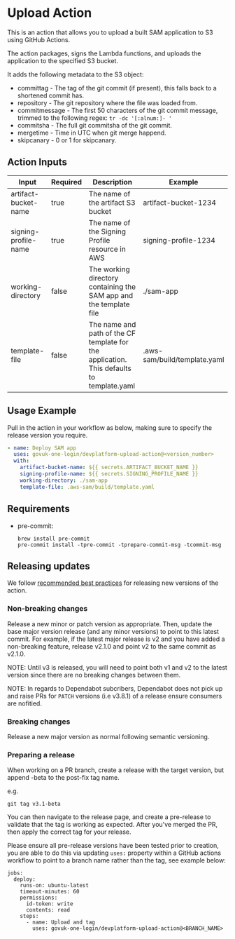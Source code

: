 # Upload Action

This is an action that allows you to upload a built SAM application to S3 using GitHub Actions.

The action packages, signs the Lambda functions, and uploads the application to the specified S3 bucket.

It adds the following metadata to the S3 object:

- committag - The tag of the git commit (if present), this falls back to a shortened commit has.
- repository - The git repository where the file was loaded from.
- commitmessage - The first 50 characters of the git commit message, trimmed to the following regex: `tr -dc '[:alnum:]- '`
- commitsha - The full git commitsha of the git commit.
- mergetime - Time in UTC when git merge happend.
- skipcanary - 0 or 1 for skipcanary.

## Action Inputs

| Input                | Required | Description                                                                              | Example                             |
|----------------------|----------|------------------------------------------------------------------------------------------|-------------------------------------|
| artifact-bucket-name | true     | The name of the artifact S3 bucket                                                       | artifact-bucket-1234                |
| signing-profile-name | true     | The name of the Signing Profile resource in AWS                                          | signing-profile-1234                |
| working-directory    | false    | The working directory containing the SAM app and the template file                       | ./sam-app                           |
| template-file        | false    | The name and path of the CF template for the application. This defaults to template.yaml | .aws-sam/build/template.yaml        |

## Usage Example

Pull in the action in your workflow as below, making sure to specify the release version you require.

```yaml
- name: Deploy SAM app
  uses: govuk-one-login/devplatform-upload-action@<version_number>
  with:
    artifact-bucket-name: ${{ secrets.ARTIFACT_BUCKET_NAME }}
    signing-profile-name: ${{ secrets.SIGNING_PROFILE_NAME }}
    working-directory: ./sam-app
    template-file: .aws-sam/build/template.yaml
```

## Requirements

- pre-commit:

  ```shell
  brew install pre-commit
  pre-commit install -tpre-commit -tprepare-commit-msg -tcommit-msg
  ```

## Releasing updates

We follow [recommended best practices](https://docs.github.com/en/actions/creating-actions/releasing-and-maintaining-actions) for releasing new versions of the action.

### Non-breaking changes

Release a new minor or patch version as appropriate. Then, update the base major version release (and any minor versions)
to point to this latest commit. For example, if the latest major release is v2 and you have added a non-breaking feature,
release v2.1.0 and point v2 to the same commit as v2.1.0.

NOTE: Until v3 is released, you will need to point both v1 and v2 to the latest version since there are no breaking changes between them.

NOTE: In regards to Dependabot subcribers, Dependabot does not pick up and raise PRs for `PATCH` versions (i.e v3.8.1) of a release ensure consumers are nofitied.

### Breaking changes

Release a new major version as normal following semantic versioning.

### Preparing a release

When working on a PR branch, create a release with the target version, but append -beta to the post-fix tag name.

e.g.

`git tag v3.1-beta`

You can then navigate to the release page, and create a pre-release to validate that the tag is working as expected.
After you've merged the PR, then apply the correct tag for your release.

Please ensure all pre-release versions have been tested prior to creation, you are able to do this via updating `uses:`
property within a GitHub actions workflow to point to a branch name rather than the tag, see example below:

```
jobs:
  deploy:
    runs-on: ubuntu-latest
    timeout-minutes: 60
    permissions:
      id-token: write
      contents: read
    steps:
      - name: Upload and tag
        uses: govuk-one-login/devplatform-upload-action@<BRANCH_NAME>
```